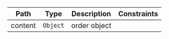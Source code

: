 |Path|Type|Description|Constraints|
|:--:|:--:|:---------:|:---------:|
|content| `Object` |order object||


